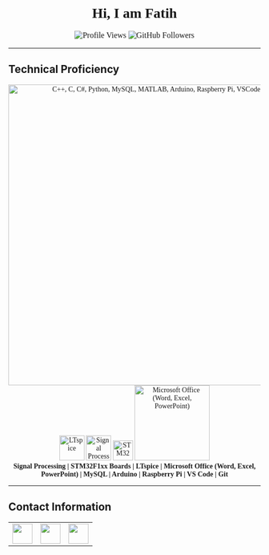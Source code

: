 <h1 align="center" style="font-family: 'Times New Roman', serif; font-weight: bold;">Hi, I am Fatih</h1>

<p align="center" style="font-family: 'Times New Roman', serif; font-size: 16px;">
  <img src="https://komarev.com/ghpvc/?username=mfatihg&label=Profile%20views&color=2C3E50&style=flat" alt="Profile Views">
  <img src="https://img.shields.io/github/followers/mfatihg?label=Followers&style=social" alt="GitHub Followers">
</p>

---

## **Technical Proficiency**
<p align="center" style="font-family: 'Times New Roman', serif; font-size: 14px;">
  <img src="https://skillicons.dev/icons?i=cpp,c,cs,python,mysql,matlab,arduino,raspberrypi,vscode,git" width="600" alt="C++, C, C#, Python, MySQL, MATLAB, Arduino, Raspberry Pi, VSCode, Git">
  <br>

  <!-- LTspice -->
  <img src="https://i.redd.it/x6gnx2y78vy51.png" width="50" alt="LTspice">

  <!-- Signal Processing -->
  <img src="https://altair.com/images/default-source/resource-images/signalprocessingebook_1200x628-jpg.jpg?sfvrsn=ece8618c_0" height="50" width="50" alt="Signal Processing">

  <!-- STM32 -->
  <img src="https://wiki.st.com/stm32mpu/nsfr_img_auth.php/archive/c/c5/20211105095744%21ST_logo.png" height="40" alt="STM32">

  <!-- Microsoft Office -->
  <img src="https://skillicons.dev/icons?i=word,excel,ppt" width="150" alt="Microsoft Office (Word, Excel, PowerPoint)">

  <br>
  <b>Signal Processing | STM32F1xx Boards | LTspice | Microsoft Office (Word, Excel, PowerPoint) | MySQL | Arduino | Raspberry Pi | VS Code | Git</b>
</p>

---

## **Contact Information**
<table align="center">
  <tr>
    <td align="center">
      <a href="https://linkedin.com/in/mfatihg">
        <img src="https://img.shields.io/badge/LinkedIn-0A66C2.svg?&style=for-the-badge&logo=linkedin&logoColor=white" height="40">
      </a>
    </td>
    <td align="center">
      <a href="mailto:fatihgogus3@gmail.com">
        <img src="https://img.shields.io/badge/Gmail-D14836?style=for-the-badge&logo=gmail&logoColor=white" height="40">
      </a>
    </td>
    <td align="center">
      <a href="https://youtube.com/c/MehmetFatihGöğüş">
        <img src="https://img.shields.io/badge/YouTube-FF0000?style=for-the-badge&logo=youtube&logoColor=white" height="40">
      </a>
    </td>
  </tr>
</table>
